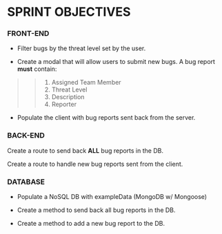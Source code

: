 # SPRINT OBJECTIVES

### FRONT-END
- Filter bugs by the threat level set by the user.

- Create a modal that will allow users to submit new bugs. A bug report **must** contain:

>> 1. Assigned Team Member
>> 2. Threat Level
>> 3. Description
>> 4. Reporter

- Populate the client with bug reports sent back from the server.

### BACK-END
Create a route to send back **ALL** bug reports in the DB.

Create a route to handle new bug reports sent from the client.

### DATABASE
- Populate a NoSQL DB with exampleData (MongoDB w/ Mongoose)

- Create a method to send back all bug reports in the DB.

- Create a method to add a new bug report to the DB.